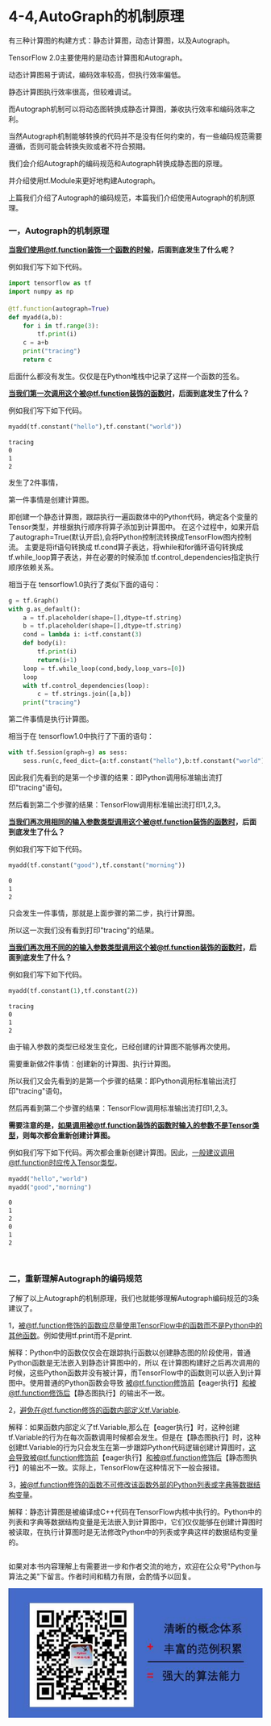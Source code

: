 # 4-4,AutoGraph的机制原理



有三种计算图的构建方式：静态计算图，动态计算图，以及Autograph。

TensorFlow 2.0主要使用的是动态计算图和Autograph。

动态计算图易于调试，编码效率较高，但执行效率偏低。

静态计算图执行效率很高，但较难调试。

而Autograph机制可以将动态图转换成静态计算图，兼收执行效率和编码效率之利。

当然Autograph机制能够转换的代码并不是没有任何约束的，有一些编码规范需要遵循，否则可能会转换失败或者不符合预期。

我们会介绍Autograph的编码规范和Autograph转换成静态图的原理。

并介绍使用tf.Module来更好地构建Autograph。

上篇我们介绍了Autograph的编码规范，本篇我们介绍使用Autograph的机制原理。



### 一，Autograph的机制原理


**当我们使用@tf.function装饰一个函数的时候，后面到底发生了什么呢？**

例如我们写下如下代码。

```python
import tensorflow as tf
import numpy as np 

@tf.function(autograph=True)
def myadd(a,b):
    for i in tf.range(3):
        tf.print(i)
    c = a+b
    print("tracing")
    return c
```

后面什么都没有发生。仅仅是在Python堆栈中记录了这样一个函数的签名。


**当我们第一次调用这个被@tf.function装饰的函数时，后面到底发生了什么？**

例如我们写下如下代码。

```python
myadd(tf.constant("hello"),tf.constant("world"))
```

```
tracing
0
1
2
```

<!-- #region -->
发生了2件事情，

第一件事情是创建计算图。

即创建一个静态计算图，跟踪执行一遍函数体中的Python代码，确定各个变量的Tensor类型，并根据执行顺序将算子添加到计算图中。
在这个过程中，如果开启了autograph=True(默认开启),会将Python控制流转换成TensorFlow图内控制流。
主要是将if语句转换成 tf.cond算子表达，将while和for循环语句转换成tf.while_loop算子表达，并在必要的时候添加
tf.control_dependencies指定执行顺序依赖关系。

相当于在 tensorflow1.0执行了类似下面的语句：

```python
g = tf.Graph()
with g.as_default():
    a = tf.placeholder(shape=[],dtype=tf.string)
    b = tf.placeholder(shape=[],dtype=tf.string)
    cond = lambda i: i<tf.constant(3)
    def body(i):
        tf.print(i)
        return(i+1)
    loop = tf.while_loop(cond,body,loop_vars=[0])
    loop
    with tf.control_dependencies(loop):
        c = tf.strings.join([a,b])
    print("tracing")
```

第二件事情是执行计算图。

相当于在 tensorflow1.0中执行了下面的语句：

```python
with tf.Session(graph=g) as sess:
    sess.run(c,feed_dict={a:tf.constant("hello"),b:tf.constant("world")})
```

因此我们先看到的是第一个步骤的结果：即Python调用标准输出流打印"tracing"语句。

然后看到第二个步骤的结果：TensorFlow调用标准输出流打印1,2,3。

<!-- #endregion -->

**当我们再次用相同的输入参数类型调用这个被@tf.function装饰的函数时，后面到底发生了什么？**

例如我们写下如下代码。

```python
myadd(tf.constant("good"),tf.constant("morning"))
```

```
0
1
2
```


只会发生一件事情，那就是上面步骤的第二步，执行计算图。

所以这一次我们没有看到打印"tracing"的结果。


**当我们再次用不同的的输入参数类型调用这个被@tf.function装饰的函数时，后面到底发生了什么？**

例如我们写下如下代码。

```python
myadd(tf.constant(1),tf.constant(2))
```

```
tracing
0
1
2
```


由于输入参数的类型已经发生变化，已经创建的计算图不能够再次使用。

需要重新做2件事情：创建新的计算图、执行计算图。

所以我们又会先看到的是第一个步骤的结果：即Python调用标准输出流打印"tracing"语句。

然后再看到第二个步骤的结果：TensorFlow调用标准输出流打印1,2,3。


**需要注意的是，如果调用被@tf.function装饰的函数时输入的参数不是Tensor类型，则每次都会重新创建计算图。**

例如我们写下如下代码。两次都会重新创建计算图。因此，一般建议调用@tf.function时应传入Tensor类型。

```python
myadd("hello","world")
myadd("good","morning")
```

```
0
1
2
0
1
2
```

```python

```

```python

```

### 二，重新理解Autograph的编码规范


了解了以上Autograph的机制原理，我们也就能够理解Autograph编码规范的3条建议了。

1，被@tf.function修饰的函数应尽量使用TensorFlow中的函数而不是Python中的其他函数。例如使用tf.print而不是print.

解释：Python中的函数仅仅会在跟踪执行函数以创建静态图的阶段使用，普通Python函数是无法嵌入到静态计算图中的，所以
在计算图构建好之后再次调用的时候，这些Python函数并没有被计算，而TensorFlow中的函数则可以嵌入到计算图中。使用普通的Python函数会导致
被@tf.function修饰前【eager执行】和被@tf.function修饰后【静态图执行】的输出不一致。

2，避免在@tf.function修饰的函数内部定义tf.Variable. 

解释：如果函数内部定义了tf.Variable,那么在【eager执行】时，这种创建tf.Variable的行为在每次函数调用时候都会发生。但是在【静态图执行】时，这种创建tf.Variable的行为只会发生在第一步跟踪Python代码逻辑创建计算图时，这会导致被@tf.function修饰前【eager执行】和被@tf.function修饰后【静态图执行】的输出不一致。实际上，TensorFlow在这种情况下一般会报错。

3，被@tf.function修饰的函数不可修改该函数外部的Python列表或字典等数据结构变量。

解释：静态计算图是被编译成C++代码在TensorFlow内核中执行的。Python中的列表和字典等数据结构变量是无法嵌入到计算图中，它们仅仅能够在创建计算图时被读取，在执行计算图时是无法修改Python中的列表或字典这样的数据结构变量的。


```python

```

如果对本书内容理解上有需要进一步和作者交流的地方，欢迎在公众号"Python与算法之美"下留言。作者时间和精力有限，会酌情予以回复。

![image.png](./data/Python与算法之美logo.jpg)

```python

```
